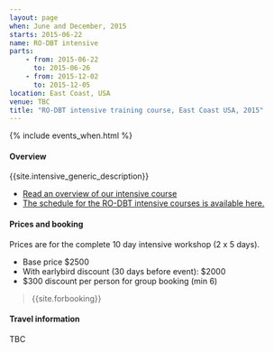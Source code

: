 ```yaml
---
layout: page
when: June and December, 2015
starts: 2015-06-22
name: RO-DBT intensive
parts:
    - from: 2015-06-22
      to: 2015-06-26
    - from: 2015-12-02
      to: 2015-12-05
location: East Coast, USA
venue: TBC
title: "RO-DBT intensive training course, East Coast USA, 2015"
---
```



{% include events_when.html %}


#### Overview

{{site.intensive_generic_description}}

- [Read an overview of our intensive course](/training/intensive.html)
- [The schedule for the RO-DBT intensive courses is available here.](/training/intensive-timetable.html)


#### Prices and booking

Prices are for the complete 10 day intensive workshop (2 x 5 days).

- Base price $2500
- With earlybird discount (30 days before event): $2000
- $300 discount per person for group booking (min 6)


> {{site.forbooking}}

#### Travel information

TBC
